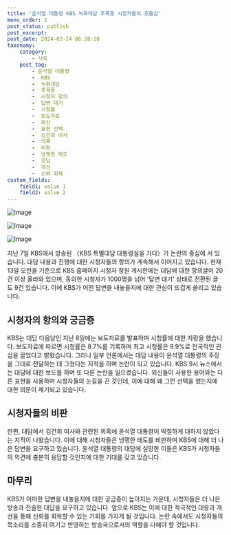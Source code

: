 ```yaml
---
title: '윤석열 대통령 KBS 녹화대담 후폭풍 시청자들의 호들갑'
menu_order: 1
post_status: publish
post_excerpt: 
post_date: 2024-02-14 06:28:10
taxonomy:
    category:
        - 사회
    post_tag:
        - 윤석열 대통령
        -  KBS
        -  녹화대담
        -  후폭풍
        -  시청자 항의
        -  답변 대기
        -  시청률
        -  보도자료
        -  외신
        -  표현 선택
        -  김건희 여사
        -  의혹
        -  비판
        -  냉랭한 태도
        -  응답
        -  개선
        -  신뢰 회복
custom_fields:
    field1: value 1
    field2: value 2
---
```


![Image](https://imgnews.pstatic.net/image/437/2024/02/13/0000379374_002_20240213103609685.jpg?type=w647)

![Image](https://imgnews.pstatic.net/image/437/2024/02/13/0000379374_003_20240213103609740.jpg?type=w647)

![Image](https://imgnews.pstatic.net/image/437/2024/02/13/0000379374_004_20240213103609809.jpg?type=w647)

지난 7일 KBS에서 방송된 〈KBS 특별대담 대통령실을 가다〉가 논란의 중심에 서 있습니다. 대담 내용과 진행에 대한 시청자들의 항의가 계속해서 이어지고 있습니다. 현재 13일 오전을 기준으로 KBS 홈페이지 시청자 청원 게시판에는 대담에 대한 항의글이 20건 이상 올라와 있으며, 동의한 시청자가 1000명을 넘어 '답변 대기' 상태로 전환된 글도 9건 있습니다. 이에 KBS가 어떤 답변을 내놓을지에 대한 관심이 뜨겁게 쏠리고 있습니다.
## 시청자의 항의와 궁금증
KBS는 대담 다음날인 지난 8일에는 보도자료를 발표하며 시청률에 대한 자랑을 했습니다. 보도자료에 따르면 시청률은 8.7%를 기록하며 최고 시청률은 9.9%로 전국적인 관심을 끌었다고 밝혔습니다. 그러나 일부 언론에서는 대담 내용이 윤석열 대통령의 주장을 그대로 전달하는 데 그쳤다는 지적을 하며 논란이 되고 있습니다.
KBS 9시 뉴스에서는 대담에 대한 보도를 하며 또 다른 논란을 일으켰습니다. 외신들이 사용한 용어와는 다른 표현을 사용하며 시청자들의 눈길을 끈 것인데, 이에 대해 왜 그런 선택을 했는지에 대한 의문이 제기되고 있습니다.
## 시청자들의 비판
한편, 대담에서 김건희 여사와 관련된 의혹에 윤석열 대통령이 박절하게 대하지 않았다는 지적이 나왔습니다. 이에 대해 시청자들은 냉랭한 태도를 비판하며 KBS에 대해 더 나은 답변을 요구하고 있습니다. 윤석열 대통령의 대답에 실망한 이들은 KBS가 시청자들의 의견에 충분히 응답할 것인지에 대한 기대를 갖고 있습니다.
## 마무리
KBS가 어떠한 답변을 내놓을지에 대한 궁금증이 높아지는 가운데, 시청자들은 더 나은 방송과 진솔한 대답을 요구하고 있습니다. 앞으로 KBS는 이에 대한 적극적인 대응과 개선을 통해 신뢰를 회복할 수 있는 기회를 가지게 될 것입니다. 논란 속에서도 시청자들의 목소리를 소중히 여기고 반영하는 방송국으로서의 역할을 다해야 할 것입니다.
